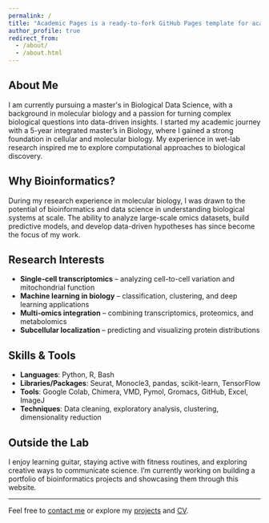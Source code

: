 ```yaml
---
permalink: /
title: "Academic Pages is a ready-to-fork GitHub Pages template for academic personal websites"
author_profile: true
redirect_from: 
  - /about/
  - /about.html
---
```


## About Me

I am currently pursuing a master's in Biological Data Science, with a background in molecular biology and a passion for turning complex biological questions into data-driven insights. I started my academic journey with a 5-year integrated master’s in Biology, where I gained a strong foundation in cellular and molecular biology. My experience in wet-lab research inspired me to explore computational approaches to biological discovery.

## Why Bioinformatics?

During my research experience in molecular biology, I was drawn to the potential of bioinformatics and data science in understanding biological systems at scale. The ability to analyze large-scale omics datasets, build predictive models, and develop data-driven hypotheses has since become the focus of my work.

## Research Interests

- **Single-cell transcriptomics** – analyzing cell-to-cell variation and mitochondrial function
- **Machine learning in biology** – classification, clustering, and deep learning applications
- **Multi-omics integration** – combining transcriptomics, proteomics, and metabolomics
- **Subcellular localization** – predicting and visualizing protein distributions

## Skills & Tools

- **Languages**: Python, R, Bash
- **Libraries/Packages**: Seurat, Monocle3, pandas, scikit-learn, TensorFlow
- **Tools**: Google Colab, Chimera, VMD, Pymol, Gromacs, GitHub, Excel, ImageJ
- **Techniques**: Data cleaning, exploratory analysis, clustering, dimensionality reduction

## Outside the Lab

I enjoy learning guitar, staying active with fitness routines, and exploring creative ways to communicate science. I’m currently working on building a portfolio of bioinformatics projects and showcasing them through this website.

---

Feel free to [contact me](/contact) or explore my [projects](/projects) and [CV](/cv).
